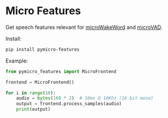 # Micro Features

Get speech features relevant for [microWakeWord](https://github.com/kahrendt/microWakeWord/) and [microVAD](https://github.com/rhasspy/pymicro-vad).

Install:

``` sh
pip install pymicro-features
```

Example:

``` python
from pymicro_features import MicroFrontend

frontend = MicroFrontend()

for i in range(10):
    audio = bytes(160 * 2)  # 10ms @ 16Khz (16-bit mono)
    output = frontend.process_samples(audio)
    print(output)
```

